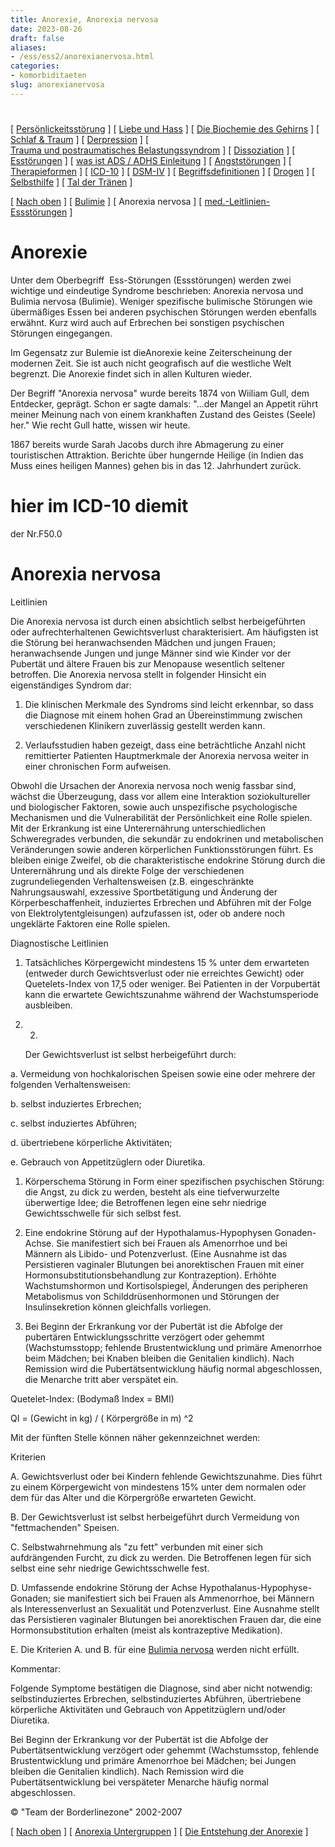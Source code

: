 ```yaml
---
title: Anorexie, Anorexia nervosa
date: 2023-08-26
draft: false
aliases:
- /ess/ess2/anorexianervosa.html
categories:
- komorbiditaeten
slug: anorexianervosa
---
```



#

[ [Persönlickeitsstörung](../../persstoerung/persstoerung1.html) ] [ [Liebe und Hass](../../definition/liebe1.htm) ] [ [Die Biochemie des Gehirns](../../biochemie/biochemie.htm) ] [ [Schlaf & Traum](../../schlaf/traum.htm) ] [ [Derpression](../../depression/depri.html) ] [ [Trauma und postraumatisches Belastungssyndrom](../../trauma/trauma.htm) ] [ [Dissoziation](../../disso/dissoziation.htm) ] [ [Esstörungen](../esst1.html) ] [ [was ist ADS / ADHS Einleitung](../../ads/ads.html) ] [ [Angststörungen](../../angststoerung/angststoerungen.htm) ] [ [Therapieformen](../../theraformen/theraformen.htm) ] [ [ICD-10](../../definition/icd10.htm) ] [ [DSM-IV](../../definition/dsm.htm) ] [ [Begriffsdefinitionen](../../definition/definitionen.htm) ] [ [Drogen](../../definition/definitionen_1.htm) ] [ [Selbsthilfe](../../selbsthilfe/selbsthilfe.htm) ] [ [Tal der Tränen](../../widmung/widmung_1.html) ]

[ [Nach oben](../esst1.html) ] [ [Bulimie](../ess1/bulemianervosa.html) ] [ Anorexia nervosa ] [ [med.-Leitlinien-Essstörungen](../med_leitlinien_ess.pdf) ]

# Anorexie

Unter dem Oberbegriff 
Ess-Störungen (Essstörungen) werden zwei wichtige und
eindeutige Syndrome beschrieben: Anorexia nervosa und Bulimia nervosa
(Bulimie). Weniger spezifische bulimische Störungen wie übermäßiges Essen
bei anderen psychischen Störungen werden ebenfalls erwähnt. Kurz wird auch auf
Erbrechen bei sonstigen psychischen Störungen eingegangen.

Im Gegensatz zur Bulemie ist dieAnorexie keine
Zeiterscheinung der modernen Zeit. Sie ist auch nicht geografisch auf die
westliche Welt begrenzt. Die Anorexie findet sich in allen Kulturen wieder.

Der Begriff "Anorexia nervosa" wurde bereits 1874 von
Wiiliam Gull, dem Entdecker, geprägt. Schon er sagte damals: "...der Mangel
an Appetit rührt meiner Meinung nach von einem krankhaften Zustand des Geistes
(Seele) her." Wie recht Gull hatte, wissen wir heute.

1867 bereits wurde Sarah Jacobs durch ihre Abmagerung zu
einer touristischen Attraktion. Berichte über hungernde Heilige (in Indien das
Muss eines heiligen Mannes) gehen bis in das 12. Jahrhundert zurück.

#

# hier im ICD-10 diemit
der Nr.F50.0

# Anorexia nervosa

Leitlinien

Die Anorexia nervosa ist durch einen
absichtlich selbst herbeigeführten oder aufrechterhaltenen Gewichtsverlust
charakterisiert. Am häufigsten ist die Störung bei heranwachsenden Mädchen
und jungen Frauen; heranwachsende Jungen und junge Männer sind wie Kinder vor
der Pubertät und ältere Frauen bis zur Menopause wesentlich seltener
betroffen. Die Anorexia nervosa stellt in folgender Hinsicht ein eigenständiges
Syndrom dar:

1. Die
    klinischen Merkmale des Syndroms sind leicht erkennbar, so dass die Diagnose
    mit einem hohen Grad an Übereinstimmung zwischen verschiedenen Klinikern
    zuverlässig gestellt werden kann.

2. Verlaufsstudien
    haben gezeigt, dass eine beträchtliche Anzahl nicht remittierter Patienten
    Hauptmerkmale der Anorexia nervosa weiter in einer chronischen Form
    aufweisen.

Obwohl die Ursachen der Anorexia
nervosa noch wenig fassbar sind, wächst die Überzeugung, dass vor allem eine
Interaktion soziokultureller und biologischer Faktoren, sowie auch unspezifische
psychologische Mechanismen und die Vulnerabilität der Persönlichkeit eine
Rolle spielen. Mit der Erkrankung ist eine Unterernährung unterschiedlichen
Schweregrades verbunden, die sekundär zu endokrinen und metabolischen Veränderungen
sowie anderen körperlichen Funktionsstörungen führt. Es bleiben einige
Zweifel, ob die charakteristische endokrine Störung durch die Unterernährung
und als direkte Folge der verschiedenen zugrundeliegenden Verhaltensweisen (z.B.
eingeschränkte Nahrungsauswahl, exzessive Sportbetätigung und Änderung der Körperbeschaffenheit,
induziertes Erbrechen und Abführen mit der Folge von Elektrolytentgleisungen)
aufzufassen ist, oder ob andere noch ungeklärte Faktoren eine Rolle spielen.

Diagnostische Leitlinien

1. Tatsächliches
    Körpergewicht mindestens 15 % unter dem erwarteten (entweder durch
    Gewichtsverlust oder nie erreichtes Gewicht) oder Quetelets-Index von 17,5
    oder weniger. Bei Patienten in der Vorpubertät kann die erwartete
    Gewichtszunahme während der Wachstumsperiode ausbleiben.

2. 2.
    Der Gewichtsverlust ist selbst herbeigeführt durch:

a.
Vermeidung von hochkalorischen Speisen sowie eine oder mehrere der folgenden
Verhaltensweisen:

b. selbst
induziertes Erbrechen;

c. selbst
induziertes Abführen;

d. übertriebene
körperliche Aktivitäten;

e. Gebrauch
von Appetitzüglern oder Diuretika.

1. Körperschema
    Störung in Form einer spezifischen psychischen Störung: die Angst, zu dick
    zu werden, besteht als eine tiefverwurzelte überwertige Idee; die
    Betroffenen legen eine sehr niedrige Gewichtsschwelle für sich selbst fest.

2. Eine
    endokrine Störung auf der Hypothalamus-Hypophysen Gonaden-Achse. Sie
    manifestiert sich bei Frauen als Amenorrhoe und bei Männern als Libido- und
    Potenzverlust. (Eine Ausnahme ist das Persistieren vaginaler Blutungen bei
    anorektischen Frauen mit einer Hormonsubstitutionsbehandlung zur
    Kontrazeption). Erhöhte Wachstumshormon und Kortisolspiegel, Änderungen
    des peripheren Metabolismus von Schilddrüsenhormonen und Störungen der
    Insulinsekretion können gleichfalls vorliegen.

3. Bei
    Beginn der Erkrankung vor der Pubertät ist die Abfolge der pubertären
    Entwicklungsschritte verzögert oder gehemmt (Wachstumsstopp; fehlende
    Brustentwicklung und primäre Amenorrhoe beim Mädchen; bei Knaben bleiben
    die Genitalien kindlich). Nach Remission wird die Pubertätsentwicklung häufig
    normal abgeschlossen, die Menarche tritt aber verspätet ein.

Quetelet-Index: (Bodymaß Index =
BMI)

QI = (Gewicht in
kg) / ( Körpergröße in m) ^2

[](https://blz.borderliner.ch)

Mit der fünften Stelle können näher
gekennzeichnet werden:

Kriterien

A. Gewichtsverlust oder bei Kindern
fehlende Gewichtszunahme. Dies führt zu einem Körpergewicht von mindestens 15%
unter dem normalen oder dem für das Alter und die Körpergröße erwarteten
Gewicht.

B. Der Gewichtsverlust ist selbst
herbeigeführt durch Vermeidung von "fettmachenden" Speisen.

C. Selbstwahrnehmung als "zu
fett" verbunden mit einer sich aufdrängenden Furcht, zu dick zu werden.
Die Betroffenen legen für sich selbst eine sehr niedrige Gewichtsschwelle fest.

D. Umfassende endokrine Störung der
Achse Hypothalanus-Hypophyse-Gonaden; sie manifestiert sich bei Frauen als
Ammenorrhoe, bei Männern als Interessenverlust an Sexualität und
Potenzverlust. Eine Ausnahme stellt das Persistieren vaginaler Blutungen bei
anorektischen Frauen dar, die eine Hormonsubstitution erhalten (meist als
kontrazeptive Medikation).

E. Die Kriterien A. und B. für eine [Bulimia
nervosa](https://blz.borderliner.ch/ess/ess1/bulemianervosa.html) werden nicht erfüllt.

Kommentar:

Folgende Symptome bestätigen die
Diagnose, sind aber nicht notwendig: selbstinduziertes Erbrechen,
selbstinduziertes Abführen, übertriebene körperliche Aktivitäten und
Gebrauch von Appetitzüglern und/oder Diuretika.

Bei Beginn der Erkrankung vor der
Pubertät ist die Abfolge der Pubertätsentwicklung verzögert oder gehemmt
(Wachstumsstop, fehlende Brustentwicklung und primäre Amenorrhoe bei Mädchen;
bei Jungen bleiben die Genitalien kindlich). Nach Remission wird die Pubertätsentwicklung
bei verspäteter Menarche häufig normal abgeschlossen.

© "Team der Borderlinezone"
2002-2007

[ [Nach oben](../esst1.html) ] [ [Anorexia Untergruppen](anorexia_5.html) ] [ [Die Entstehung der Anorexie](../entstehung_anorexia/entstehung_anorexie.htm) ]